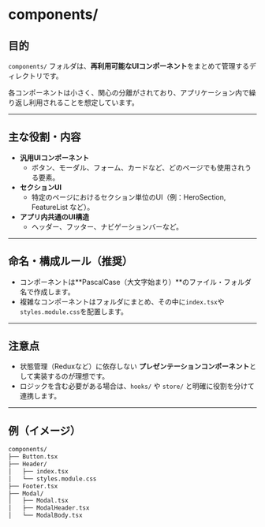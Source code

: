 # components/

## 目的

`components/` フォルダは、**再利用可能なUIコンポーネント**をまとめて管理するディレクトリです。

各コンポーネントは小さく、関心の分離がされており、アプリケーション内で繰り返し利用されることを想定しています。

---

## 主な役割・内容

- **汎用UIコンポーネント**
  - ボタン、モーダル、フォーム、カードなど、どのページでも使用されうる要素。
- **セクションUI**
  - 特定のページにおけるセクション単位のUI（例：HeroSection, FeatureList など）。
- **アプリ内共通のUI構造**
  - ヘッダー、フッター、ナビゲーションバーなど。

---

## 命名・構成ルール（推奨）

- コンポーネントは**PascalCase（大文字始まり）**のファイル・フォルダ名で作成します。
- 複雑なコンポーネントはフォルダにまとめ、その中に`index.tsx`や`styles.module.css`を配置します。

---

## 注意点

- 状態管理（Reduxなど）に依存しない **プレゼンテーションコンポーネント**として実装するのが理想です。
- ロジックを含む必要がある場合は、`hooks/` や `store/` と明確に役割を分けて連携します。

---

## 例（イメージ）

```sh
components/
├── Button.tsx
├── Header/
│   ├── index.tsx
│   └── styles.module.css
├── Footer.tsx
├── Modal/
│   ├── Modal.tsx
│   ├── ModalHeader.tsx
│   └── ModalBody.tsx
```